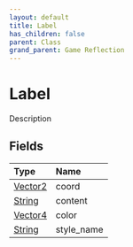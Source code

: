 ```yaml
---
layout: default
title: Label
has_children: false
parent: Class
grand_parent: Game Reflection
---
```

# Label
Description 

## Fields

| Type | Name |
|:----------|:--------------|
| [Vector2](/riftbreaker-wiki/docs/game-reflection/classes/vector2/) | coord |
| [String](/riftbreaker-wiki/docs/game-reflection/components/string/) | content |
| [Vector4](/riftbreaker-wiki/docs/game-reflection/classes/vector4/) | color |
| [String](/riftbreaker-wiki/docs/game-reflection/components/string/) | style_name |

